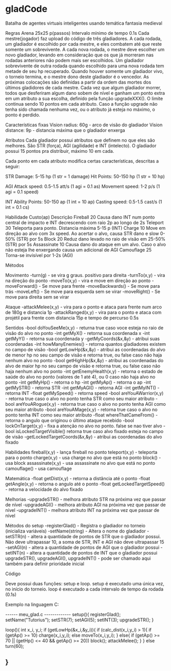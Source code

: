 # gladCode
Batalha de agentes virtuais inteligentes usando temática fantasia medieval

Regras
Arena 25x25 p(passos)
Intervalo mínimo de tempo 0.1s
Cada mestre(jogador) faz upload do código de três gladiadores. A cada rodada, um gladiador é escolhido por cada mestre, e eles combatem até que reste somente um sobrevivente. A cada nova rodada, o mestre deve escolher um novo gladiador, levando em consideração que os que já morreram nas rodadas anteriores não podem mais ser escolhidos. Um gladiador sobrevivente de outra rodada quando escolhido para uma nova rodada tem metade de seu hp recuperado. Quando houver somente um gladiador vivo, o torneio termina, e o mestre dono deste gladiador é o vencedor. As próximas colocações são definidas a partir da ordem das mortes dos últimos gladidores de cada mestre.
Cada vez que algum gladiador morrer, todos que desferiram algum dano sobem de nível e ganham um ponto extra em um atributo a sua escolha, definido pela função upgradeXXX(). O limite continua sendo 10 pontos em cada atributo. Caso a função upgrade não tenha sido chamada nenhuma vez, ou o atributo já esteja no máximo, o ponto é perdido.

Características fixas
Vision radius: 60g - arco de visão do gladiador
Vision distance: 9p - distancia máxima que o gladiador enxerga

Atributos
Cada gladiador possui atributos que definem no que eles são melhores. São STR (força), AGI (agilidade) e INT (intelecto).
O gladiador possui 15 pontos pra distribuir, máximo 10 em cada.

Cada ponto em cada atributo modifica certas características, descritas a seguir:

STR
Damage: 5-15 hp (1 str = 1 damage)
Hit Points: 50-150 hp (1 str = 10 hp)

AGI
Attack speed: 0.5-1.5 att/s (1 agi = 0.1 as)
Movement speed: 1-2 p/s (1 agi = 0.1 speed)

INT
Ability Points: 50-150 ap (1 int = 10 ap)
Casting speed: 0.5-1.5 cast/s (1 int = 0.1 cs)

Habilidade	Custo(ap)	Descrição
Fireball	20		Causa dano INT num ponto central de impacto e INT decrescendo com raio 2p ao longo de 2s
Teleport	30		Teleporta para ponto. Distancia máxima  5-15 p (INT)
Charge		10		Move em direção ao alvo com 3x speed. Ao acertar o alvo, causa STR dano e slow 0-50% (STR) por 5s
Block		20		Reduz dano levado no raio de visão em 25-50% (STR) por 5s
Assassinate	10		Causa dano do ataque em um alvo. Caso o alvo não esteja lhe enxergando causa um adicional de AGI
Camouflage	25		Torna-se invisível por 1-2s (AGI)

Métodos

Movimento
-turn(g) - se vira g graus. positivo para direita
-turnTo(x,y) - vira na direção do ponto
-moveTo(x,y) - vira e move em direção ao ponto
-moveForward() - Se move para frente
-moveBackwards() - Se move para trás
-moveLeft() - Se move para esquerda sem se virar
-moveRight() - Se move para direita sem se virar

Ataque
-attackMelee(x,y) - vira para o ponto e ataca para frente num arco de 180g e distancia 1p
-attackRanged(x,y) - vira para o ponto e ataca com projétil para frente com distancia 15p e tempo de percurso 0.5s

Sentidos
-bool doYouSeeMe(x,y) - returna true caso voce esteja no raio de visão do alvo no ponto
-int getMyX() - retorna sua coordenada x
-int getMyY() - retorna sua coordenada y
-getMyCoords(&x,&y) - atribui suas coordenadas
-int howManyEnemies() - retorna quantos gladiadores existem no campo de visão
-bool getLowHp(&x,&y) - atribui as coordenadas do alvo de menor hp no seu campo de visão e retorna true, ou false caso não haja nenhum alvo no ponto
-bool getHighHp(&x,&y) - atribui as coordenadas do alvo de maior hp no seu campo de visão e retorna true, ou false caso não haja nenhum alvo no ponto
-int getEnemyHealth(x,y) - retorna o estado de saúde do alvo no ponto (valores de 1 até 4), ou 0 caso não haja alvo no ponto
-int getMyHp() - retorna o hp
-int getMyAp() - retorna o ap
-int getMySTR() - retorna STR
-int getMyAGI() - retorna AGI
-int getMyINT() - retorna INT
-float getMySpeed() - retorna speed
-bool areYouAWarrior(x,y) - retorna true caso o alvo no ponto tenha STR como seu maior atributo
-bool areYouARogue(x,y) - retorna true caso o alvo no ponto tenha AGI como seu maior atributo
-bool areYouAMage(x,y) - retorna true caso o alvo no ponto tenha INT como seu maior atributo
-float whereThatCameFrom() - retorna o angulo que originou o último ataque recebido
-bool lockOnTarget(x,y) - fixa a atenção no alvo no ponto. false se nao tiver alvo
-bool isLockedTargetVisible() retorna true caso alvo fixado esteja no campo de visão
-getLockedTargetCoords(&x,&y) - atribui as coordenadas do alvo fixado

Habilidades
fireball(x,y) - lança fireball no ponto
teleport(x,y) - teleporta para o ponto
charge(x,y) - usa charge no alvo que está no ponto
block() - usa block
assassinate(x,y) - usa assassinate no alvo que está no ponto
camouflage() - usa camouflage

Matemática
-float getDist(x,y) - retorna a distância até o ponto
-float getAngle(x,y) - retorna o angulo até o ponto
-float getLockedTargetSpeed() - retorna a velocidade do alvo fixado

Melhorias
-upgradeSTR() - melhora atributo STR na próxima vez que passar de nível
-upgradeAGI() - melhora atributo AGI na próxima vez que passar de nível
-upgradeINT() - melhora atributo INT na próxima vez que passar de nível

Métodos do setup
-registerGlad() - Registra o gladiador no torneio (inicializa variáveis)
-setName(string) - Altera o nome do gladiador
-setSTR(n) - altera a quantidade de pontos de STR que o gladiador possui. Não deve ultrapassar 10, a soma de STR, INT e AGI não deve ultrapassar 15
-setAGI(n) - altera a quantidade de pontos de AGI que o gladiador possui
-setINT(n) - altera a quantidade de pontos de INT que o gladiador possui
upgradeSTR(), upgradeAGI(), upgradeINT() - pode ser chamado aqui também para definir prioridade inicial

Código

Deve possui duas funções: setup e loop.
setup é executado uma única vez, no início do torneio.
loop é executado a cada intervalo de tempo da rodada (0.1s)

Exemplo na linguagem C:

------ meu_glad.c -------------
setup(){
	registerGlad();
	setName("Tutorius");
	setSTR(7);
	setAGI(5);
	setINT(3);
	upgradeSTR();
}

loop(){
	int x_i, y_i;
	if (getLowHp(&x_i,&y_i)){
		if (calc_dist(x_i,y_i) > 1){
			if (getAp() >= 10)
				charge(x_i,y_i);
			else
				moveTo(x_i,y_i);
		}
		else{
			if (getAp() >= 70 || (getHp() <= 40 && getAp() >= 20))
				block();
			attackMelee();
		}
	}
	else
		turn(60);
	
}
-------------------------------
